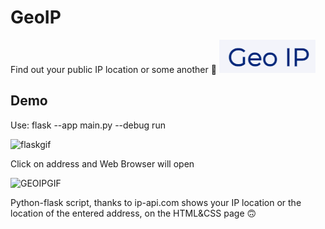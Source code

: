 
# GeoIP

Find out your public IP location or some another 📍
![Logo](https://raw.githubusercontent.com/nikolakule/GeoIP/main/Logo.png)


## Demo

Use:
    flask --app main.py --debug run

![flaskgif](https://user-images.githubusercontent.com/114435669/197496008-fc65ec3f-3a51-4934-ac87-321d03a43d21.gif)

Click on address and Web Browser will open

![GEOIPGIF](https://user-images.githubusercontent.com/114435669/197496036-aca416d9-4188-4da6-8cb1-f91679cf9db5.gif)

Python-flask script, thanks to ip-api.com shows your IP location or the location of the entered address, on the HTML&CSS page 🙃
